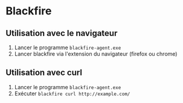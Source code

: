 # Blackfire

## Utilisation avec le navigateur

1. Lancer le programme `blackfire-agent.exe`
2. Lancer blackfire via l'extension du navigateur (firefox ou chrome)

## Utilisation avec curl

1. Lancer le programme `blackfire-agent.exe`
2. Exécuter `blackfire curl http://example.com/`